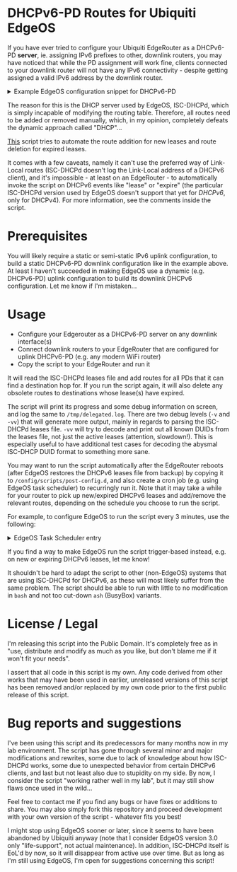 # DHCPv6-PD Routes for Ubiquiti EdgeOS
If you have ever tried to configure your Ubiquiti EdgeRouter as a DHCPv6-PD **server**, ie. assigning IPv6 prefixes to other, downlink routers, you may have noticed that while the PD assignment will work fine, clients connected to your downlink router will not have any IPv6 connectivity - despite getting assigned a valid IPv6 address by the downlink router.

<details><summary>Example EdgeOS configuration snippet for DHCPv6-PD</summary>

```
interfaces {
      ethernet eth0 {
        address 2001:db8::1/112
        description PD-Downlink
        ipv6 {
            dup-addr-detect-transmits 1
            router-advert {
                cur-hop-limit 64
                link-mtu 0
                managed-flag true
                max-interval 600
                other-config-flag true
                prefix ::/64 {
                    autonomous-flag false
                    on-link-flag true
                    valid-lifetime 2592000
                }
                reachable-time 0
                retrans-timer 0
                send-advert true
            }
        }
        speed auto
    }
}

service {
    dhcpv6-server {
        shared-network-name PD-Downlink {
            name-server 2001:db8::1111
            subnet 2001:db8::/64 {
                address-range {
                    start 2001:db8::2 {
                        stop 2001:db8::fff
                    }
                }
                prefix-delegation {
                    start 2001:db8:0:100:: {
                        stop 2001:db8:0:ff00:: {
                            prefix-length 56
                        }
                    }
                }
            }
        }
    }
}
```
</details>

The reason for this is the DHCP server used by EdgeOS, ISC-DHCPd, which is simply incapable of modifying the routing table. Therefore, all routes need to be added or removed manually, which, in my opinion, completely defeats the dynamic approach called "DHCP"...

[This](pdroutes.sh) script tries to automate the route addition for new leases and route deletion for expired leases.

It comes with a few caveats, namely it can't use the preferred way of Link-Local routes (ISC-DHCPd doesn't log the Link-Local address of a DHCPv6 client), and it's impossible - at least on an EdgeRouter - to automatically invoke the script on DHCPv6 events like "lease" or "expire" (the particular ISC-DHCPd version used by EdgeOS doesn't support that yet for *DHCPv6*, only for DHCPv4). For more information, see the comments inside the script.

# Prerequisites
You will likely require a static or semi-static IPv6 uplink configuration, to build a static DHCPv6-PD downlink configuration like in the example above. At least I haven't succeeded in making EdgeOS use a dynamic (e.g. DHCPv6-PD) uplink configuration to build its downlink DHCPv6 configuration. Let me know if I'm mistaken...

# Usage
* Configure your Edgerouter as a DHCPv6-PD server on any downlink interface(s)
* Connect downlink routers to your EdgeRouter that are configured for uplink DHCPv6-PD (e.g. any modern WiFi router)
* Copy the script to your EdgeRouter and run it

It will read the ISC-DHCPd leases file and add routes for all PDs that it can find a destination hop for. If you run the script again, it will also delete any obsolete routes to destinations whose lease(s) have expired.

The script will print its progress and some debug information on screen, and log the same to `/tmp/delegated.log`. There are two debug levels (`-v` and `-vv`) that will generate more output, mainly in regards to parsing the ISC-DHCPd leases file. `-vv` will try to decode and print out all known DUIDs from the leases file, not just the active leases (attention, slowdown!). This is especially useful to have additional test cases for decoding the abysmal ISC-DHCP DUID format to something more sane.

You may want to run the script automatically after the EdgeRouter reboots (after EdgeOS restores the DHCPv6 leases file from backup) by copying it to `/config/scripts/post-config.d`, and also create a cron job (e.g. using EdgeOS task scheduler) to recurringly run it. Note that it may take a while for your router to pick up new/expired DHCPv6 leases and add/remove the relevant routes, depending on the schedule you choose to run the script.

For example, to configure EdgeOS to run the script every 3 minutes, use the following:

<details><summary>EdgeOS Task Scheduler entry</summary>

```
system {
    task-scheduler {
        task pdroutes {
            executable {
                path /config/scripts/post-config.d/pdroutes.sh
            }
            interval 3m
        }
    }
}
```
</details>

If you find a way to make EdgeOS run the script trigger-based instead, e.g. on new or expiring DHCPv6 leases, let me know!

It shouldn't be hard to adapt the script to other (non-EdgeOS) systems that are using ISC-DHCPd for DHCPv6, as these will most likely suffer from the same problem. The script should be able to run with little to no modification in `bash` and not too cut-down `ash` (BusyBox) variants.

# License / Legal
I'm releasing this script into the Public Domain. It's completely free as in "use, distribute and modify as much as you like, but don't blame me if it won't fit your needs".

I assert that all code in this script is my own. Any code derived from other works that may have been used in earlier, unreleased versions of this script has been removed and/or replaced by my own code prior to the first public release of this script.

# Bug reports and suggestions
I've been using this script and its predecessors for many months now in my lab environment. The script has gone through several minor and major modifications and rewrites, some due to lack of knowledge about how ISC-DHCPd works, some due to unexpected behavior from certain DHCPv6 clients, and last but not least also due to stupidity on my side. By now, I consider the script "working rather well in my lab", but it may still show flaws once used in the wild...

Feel free to contact me if you find any bugs or have fixes or additions to share. You may also simply fork this repository and proceed development with your own version of the script - whatever fits you best!

I might stop using EdgeOS sooner or later, since it seems to have been abandoned by Ubiquiti anyway (note that I consider EdgeOS version 3.0 only "life-support", not actual maintenance). In addition, ISC-DHCPd itself is EoL'd by now, so it will disappear from active use over time. But as long as I'm still using EdgeOS, I'm open for suggestions concerning this script!
